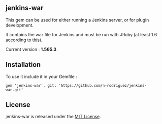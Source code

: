## jenkins-war

This gem can be used for either running a Jenkins server, or for plugin development.

It contains the war file for Jenkins and must be run with JRuby (at least 1.6 according to [this](https://github.com/jenkinsci/jenkins.rb/wiki/Getting-Started-With-Ruby-Plugins)).

Current version : **1.565.3**.

## Installation

To use it include it in your Gemfile :

    gem 'jenkins-war', git: 'https://github.com/n-rodriguez/jenkins-war.git'


## License

jenkins-war is released under the [MIT License](https://github.com/n-rodriguez/jenkins-war/blob/master/LICENSE.txt).
